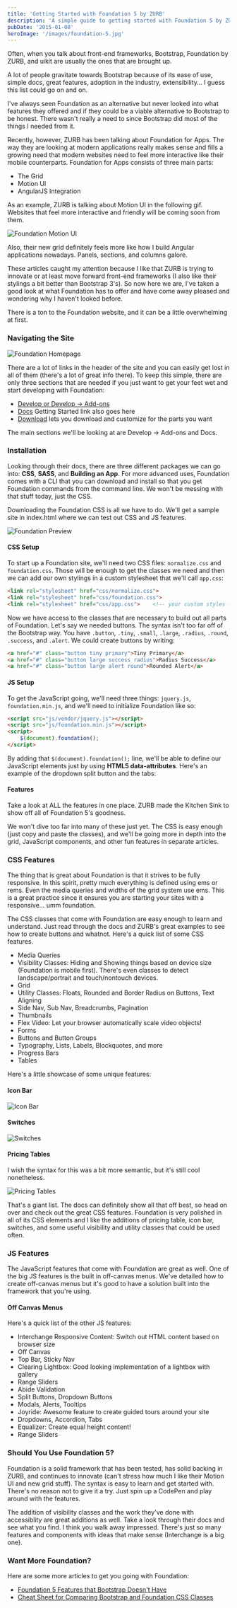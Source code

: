 ```yaml
---
title: 'Getting Started with Foundation 5 by ZURB'
description: 'A simple guide to getting started with Foundation 5 by ZURB.'
pubDate: '2015-01-08'
heroImage: '/images/foundation-5.jpg'
---
```


Often, when you talk about front-end frameworks, Bootstrap, Foundation by ZURB, and uikit are usually the ones that are brought up.

A lot of people gravitate towards Bootstrap because of its ease of use, simple docs, great features, adoption in the industry, extensibility… I guess this list could go on and on.

I've always seen Foundation as an alternative but never looked into what features they offered and if they could be a viable alternative to Bootstrap to be honest. There wasn't really a need to since Bootstrap did most of the things I needed from it.

Recently, however, ZURB has been talking about Foundation for Apps. The way they are looking at modern applications really makes sense and fills a growing need that modern websites need to feel more interactive like their mobile counterparts. Foundation for Apps consists of three main parts:

- The Grid
- Motion UI
- AngularJS Integration

As an example, ZURB is talking about Motion UI in the following gif. Websites that feel more interactive and friendly will be coming soon from them.

![Foundation Motion UI](/images/foundation-1.gif)

Also, their new grid definitely feels more like how I build Angular applications nowadays. Panels, sections, and columns galore.

These articles caught my attention because I like that ZURB is trying to innovate or at least move forward front-end frameworks (I also like their stylings a bit better than Bootstrap 3's). So now here we are, I've taken a good look at what Foundation has to offer and have come away pleased and wondering why I haven't looked before.

There is a ton to the Foundation website, and it can be a little overwhelming at first.

### Navigating the Site

![Foundation Homepage](/images/zurb-homepage-1012x500.png)

There are a lot of links in the header of the site and you can easily get lost in all of them (there's a lot of great info there). To keep this simple, there are only three sections that are needed if you just want to get your feet wet and start developing with Foundation:

- [Develop or Develop -> Add-ons](https://foundation.zurb.com/templates.html)
- [Docs](https://foundation.zurb.com/docs.html) Getting Started link also goes here
- [Download](https://foundation.zurb.com/download.html) lets you download and customize for the parts you want

The main sections we'll be looking at are Develop -> Add-ons and Docs.

### Installation

Looking through their docs, there are three different packages we can go into: **CSS**, **SASS**, and **Building an App**. For more advanced uses, Foundation comes with a CLI that you can download and install so that you get Foundation commands from the command line. We won't be messing with that stuff today, just the CSS.

Downloading the Foundation CSS is all we have to do. We'll get a sample site in index.html where we can test out CSS and JS features.

![Foundation Preview](/images/zurb-foundation-5-preview.png)

#### CSS Setup

To start up a Foundation site, we'll need two CSS files: `normalize.css` and `foundation.css`. Those will be enough to get the classes we need and then we can add our own stylings in a custom stylesheet that we'll call `app.css`:

```html
<link rel="stylesheet" href="css/normalize.css">
<link rel="stylesheet" href="css/foundation.css">
<link rel="stylesheet" href="css/app.css">    <!-- your custom styles -->
```

Now we have access to the classes that are necessary to build out all parts of Foundation. Let's say we needed buttons. The syntax isn't too far off of the Bootstrap way. You have `.button`, `.tiny`, `.small`, `.large`, `.radius`, `.round`, `.success`, and `.alert`. We could create buttons by writing:

```html
<a href="#" class="button tiny primary">Tiny Primary</a>  
<a href="#" class="button large success radius">Radius Success</a>
<a href="#" class="button large alert round">Rounded Alert</a>
```

#### JS Setup

To get the JavaScript going, we'll need three things: `jquery.js`, `foundation.min.js`, and we'll need to initialize Foundation like so:

```html
<script src="js/vendor/jquery.js"></script>
<script src="js/foundation.min.js"></script>
<script>
    $(document).foundation();
</script>
```
By adding that `$(document).foundation();` line, we'll be able to define our JavaScript elements just by using **HTML5 data-attributes**. Here's an example of the dropdown split button and the tabs:


#### Features

Take a look at ALL the features in one place. ZURB made the Kitchen Sink to show off all of Foundation 5's goodness.

We won't dive too far into many of these just yet. The CSS is easy enough (just copy and paste the classes), and we'll be going more in depth into the grid, JavaScript components, and other fun features in separate articles.

### CSS Features

The thing that is great about Foundation is that it strives to be fully responsive. In this spirit, pretty much everything is defined using ems or rems. Even the media queries and widths of the grid system use ems. This is a great practice since it ensures you are starting your sites with a responsive… umm foundation.

The CSS classes that come with Foundation are easy enough to learn and understand. Just read through the docs and ZURB's great examples to see how to create buttons and whatnot. Here's a quick list of some CSS features.

- Media Queries
- Visibility Classes: Hiding and Showing things based on device size (Foundation is mobile first). There's even classes to detect landscape/portrait and touch/nontouch devices.
- Grid
- Utility Classes: Floats, Rounded and Border Radius on Buttons, Text Aligning
- Side Nav, Sub Nav, Breadcrumbs, Pagination
- Thumbnails
- Flex Video: Let your browser automatically scale video objects!
- Forms
- Buttons and Button Groups
- Typography, Lists, Labels, Blockquotes, and more
- Progress Bars
- Tables

Here's a little showcase of some unique features:

#### Icon Bar
![Icon Bar](/images/icon-bar.jpg)

#### Switches
![Switches](/images/switches.jpg)

#### Pricing Tables

I wish the syntax for this was a bit more semantic, but it's still cool nonetheless.

![Pricing Tables](/images/pricing-tables.jpg)


That's a giant list. The docs can definitely show all that off best, so head on over and check out the great CSS features. Foundation is very polished in all of its CSS elements and I like the additions of pricing table, icon bar, switches, and some useful visibility and utility classes that could be used often.

### JS Features

The JavaScript features that come with Foundation are great as well. One of the big JS features is the built in off-canvas menus. We've detailed how to create off-canvas menus but it's good to have a solution built into the framework that you're using.

#### Off Canvas Menus

Here's a quick list of the other JS features:

- Interchange Responsive Content: Switch out HTML content based on browser size
- Off Canvas
- Top Bar, Sticky Nav
- Clearing Lightbox: Good looking implementation of a lightbox with gallery
- Range Sliders
- Abide Validation
- Split Buttons, Dropdown Buttons
- Modals, Alerts, Tooltips
- Joyride: Awesome feature to create guided tours around your site
- Dropdowns, Accordion, Tabs
- Equalizer: Create equal height content!
- Range Sliders

### Should You Use Foundation 5?

Foundation is a solid framework that has been tested, has solid backing in ZURB, and continues to innovate (can't stress how much I like their Motion UI and new grid stuff). The syntax is easy to learn and get started with. There's no reason not to give it a try. Just spin up a CodePen and play around with the features.

The addition of visibility classes and the work they've done with accessiblity are great additions as well. Take a look through their docs and see what you find. I think you walk away impressed. There's just so many features and components with ideas that make sense (Interchange is a big one).

### Want More Foundation?

Here are some more articles to get you going with Foundation:

- [Foundation 5 Features that Bootstrap Doesn't Have](/blog/foundation-5-features-that-bootstrap-doesnt-have)
- [Cheat Sheet for Comparing Bootstrap and Foundation CSS Classes](/blog/cheat-sheet-for-comparing-bootstrap-and-foundation-css-classes)